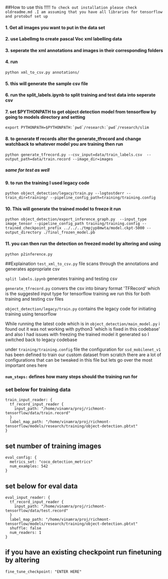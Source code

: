 ##How to use this !!!!!
`To check out installation please check oldreadme.md .I am assuming that you have all libraries for tensorflow and protobuf set up`
#### 1. Get all images you want to put in the data set
#### 2. use LabelImg to create pascal Voc xml labelling data
#### 3. seperate the xml annotations and images in their corresponding folders
#### 4. run 
``` 
python xml_to_csv.py annotations/
``` 
#### 5.  this will generate the sample csv file
#### 6. run the split_labels.ipynb to split training and test data into seperate csv
#### 7. set $PYTHONPATH to get object detection model from tensorflow by going to models directory and setting
```
export PYTHONPATH=$PYTHONPATH:`pwd`/research:`pwd`/research/slim
```
#### 8. to generate tf records  alter the generate_tfrecord and change watchback to whatever model you are training then run 
```
python generate_tfrecord.py --csv_input=data/train_labels.csv  --output_path=data/train.record --image_dir=images  
```
##### same for test as well
#### 9. to run the training I used legacy code
```
python object_detection/legacy/train.py --logtostderr --train_dir=training/ --pipeline_config_path=training/training.config 
```

#### 10. This will generate the trained model to freeze it run
```
python object_detection/export_inference_graph.py  --input_type image_tensor --pipeline_config_path training/training.config --trained_checkpoint_prefix ../../../tmpjyp8mwta/model.ckpt-5000 --output_directory ./final_frozen_model.pb
```

#### 11. you can then run the detection on freezed model by altering and using 
```
python p2inference.py
```



##Explaination
`test_xml_to_csv.py` file scans through the annotations and generates appropriate csv

`split labels.ipynb` generates training and testing csv

`generate_tfrecord.py` convers the csv into binary format 'TFRecord' which is the suggested input type for tensorflow training we run this for both training and testing csv files

`object_detection/legacy/train.py` contains the legacy code for initiating training using tensorflow

While running the latest code which is in `object_detection/main_model.py` i found out it was not working with python3 'which is fixed in this codebase' and also I had issues with freezing the trained model it generated so I switched back to legacy codebase

under `training/training.config` file the configuration for `ssd_mobilenet_v1` has been defined to train our custom dataset from scratch there are a lot of configurations that can be tweaked in this file but lets go over the most important ones here

#### `num_steps:` defines how many steps should the training run for 
### set below for training data
```
train_input_reader: {
  tf_record_input_reader {
    input_path: "/home/vinamra/proj/richmont-tensorflow/data/train.record"
  }
  label_map_path: "/home/vinamra/proj/richmont-tensorflow/models/research/training/object-detection.pbtxt"
}
```
## set number of training images 
```
eval_config: {
  metrics_set: "coco_detection_metrics"
  num_examples: 542
}
```

## set below for eval data
```
eval_input_reader: {
  tf_record_input_reader {
    input_path: "/home/vinamra/proj/richmont-tensorflow/data/test.record"
  }
  label_map_path: "/home/vinamra/proj/richmont-tensorflow/models/research/training/object-detection.pbtxt"
  shuffle: false
  num_readers: 1
}
```

## if you have an existing checkpoint run finetuning by altering
```
fine_tune_checkpoint: "ENTER HERE"
```
